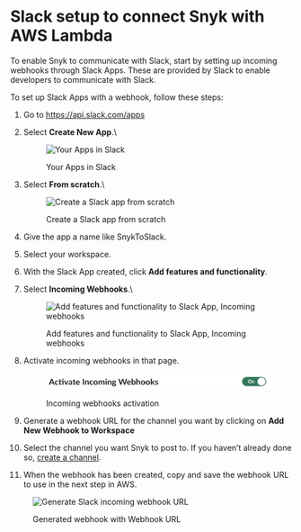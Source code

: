 # Slack setup to connect Snyk with AWS Lambda

To enable Snyk to communicate with Slack, start by setting up incoming webhooks through Slack Apps. These are provided by Slack to enable developers to communicate with Slack.

To set up Slack Apps with a webhook, follow these steps:

1. Go to https://api.slack.com/apps
2.  Select **Create New App**.\\

    <figure><img src="https://lh5.googleusercontent.com/qw51g6soQ6IjBf95JM0hhIsON0RqAhwuDbd7p3FA_AoGatQWx_0VcefI7RhEoUuKkuDNmXQNSIxw9aD7T7uhG4YPxvRIsAhDnHtVCGT_PtGuAD3fZDO4Qlye45iz94j7xZb0Ze0g8h16xMNtE-3zhmsw8wmq-m_K6OI1UD8mN-CKbNZEJCynuOHEBg" alt="Your Apps in Slack"><figcaption><p>Your Apps in Slack</p></figcaption></figure>
3.  Select **From scratch**.\\

    <figure><img src="https://lh4.googleusercontent.com/uDE4iWxfnHF0KvGGZlwZwAp39zNvG1Vav8yOSxak5DhOIdOl983GS8Xmr-YJ9WpfiS6WJD2b5yhgbUAxMpm7rDwpQkEH2W2zOSyNQZdDAqDvBFpBMP7uYZwDtPGE3OGt0-g-JW09Dx2RB2wcfghEpc8J47A-DH7fejMkupKPnhrspesfPt45duXivg" alt="Create a Slack app from scratch"><figcaption><p>Create a Slack app from scratch</p></figcaption></figure>
4. Give the app a name like SnykToSlack.
5. Select your workspace.
6. With the Slack App created, click **Add features and functionality**.
7.  Select **Incoming Webhooks**.\\

    <figure><img src="https://lh3.googleusercontent.com/yc2jyH0npATioGnzPLv5WEmI762OIYoefYVztKfvfAS9iV6yHNudbralS8VfLE0NT2x9TqM7lDCVLfV_27cC6Z82P5qprCIu4FKnVco1FfzsDJb3t6_V5BowDpBYw8GrNEaW8TZGbb1hmXsQflr1eeCTNAhKNpbE-AbUJGnxT65Uu67niA_HdCklQg" alt="Add features and functionality to Slack App, Incoming webhooks"><figcaption><p>Add features and functionality to Slack App, Incoming webhooks</p></figcaption></figure>
8.  Activate incoming webhooks in that page.

    <figure><img src="../../../.gitbook/assets/image (1) (4) (1).png" alt=""><figcaption><p>Incoming webhooks activation</p></figcaption></figure>
9. Generate a webhook URL for the channel you want by clicking on **Add New Webhook to Workspace**
10. Select the channel you want Snyk to post to. If you haven’t already done so, [create a channel](https://slack.com/intl/en-gb/help/articles/201402297-Create-a-channel).
11. When the webhook has been created, copy and save the webhook URL to use in the next step in AWS.

<figure><img src="https://lh3.googleusercontent.com/av55N4Y2DyLFYmbrhC2gEjU9CINSP4DWUYfkhJju65Q9mpI-MqkKKsf5H8af2TMVy8f-jP6m-6Y-TAaaFsgf6dJ6LbtgGxfYM-vqAkUU5zYVYSoV8u8jKbFeBI9wWWpi9CFrSYPTM-ee2m7DJYDo1p4uBIf-IxqZSLpkJ4kQhp34lT6-6RQ9QLqIEQ" alt="Generate Slack incoming webhook URL"><figcaption><p>Generated webhook with Webhook URL</p></figcaption></figure>
